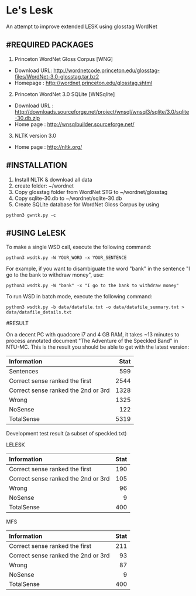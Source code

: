 Le's Lesk
======

An attempt to improve extended LESK using glosstag WordNet

#REQUIRED PACKAGES
----------------------

1. Princeton WordNet Gloss Corpus [WNG]
  - Download URL: http://wordnetcode.princeton.edu/glosstag-files/WordNet-3.0-glosstag.tar.bz2
  - Homepage    : http://wordnet.princeton.edu/glosstag.shtml

2. Princeton WordNet 3.0 SQLite [WNSqlite]
  - Download URL : http://downloads.sourceforge.net/project/wnsql/wnsql3/sqlite/3.0/sqlite-30.db.zip
  - Home page    : http://wnsqlbuilder.sourceforge.net/

3. NLTK version 3.0
  - Home page    : http://nltk.org/

#INSTALLATION
----------------------
1. Install NLTK & download all data
2. create folder: ~/wordnet
3. Copy glosstag folder from WordNet STG to ~/wordnet/glosstag
4. Copy sqlite-30.db to ~/wordnet/sqlite-30.db
5. Create SQLite database for WordNet Gloss Corpus by using
```
python3 gwntk.py -c
```
#USING LeLESK
----------------------
To make a single WSD call, execute the following command:
```
python3 wsdtk.py -W YOUR_WORD -x YOUR_SENTENCE
```
For example, if you want to disambiguate the word "bank" in the sentence "I go to the bank to withdraw money", use:
```
python3 wsdtk.py -W "bank" -x "I go to the bank to withdraw money"
```

To run WSD in batch mode, execute the following command:
```
python3 wsdtk.py -b data/datafile.txt -o data/datafile_summary.txt > data/datafile_details.txt
```

#RESULT

On a decent PC with quadcore i7 and 4 GB RAM, it takes ~13 minutes to process annotated document "The Adventure of the Speckled Band" in NTU-MC. This is the result you should be able to get with the latest version:

| Information                         |    Stat |
|:------------------------------------|--------:|
| Sentences                           |     599 |
| Correct sense ranked the first      |    2544 |
| Correct sense ranked the 2nd or 3rd |    1328 |
| Wrong                               |   1325  |
| NoSense                             |    122  |
| TotalSense                          |    5319 |

Development test result (a subset of speckled.txt)

LELESK

| Information                         |    Stat |
|:------------------------------------|--------:|
| Correct sense ranked the first      |     190 |
| Correct sense ranked the 2nd or 3rd |     105 |
| Wrong                               |      96 |
| NoSense                             |       9 |
| TotalSense                          |     400 |

MFS

| Information                         |    Stat |
|:------------------------------------|--------:|
| Correct sense ranked the first      |     211 |
| Correct sense ranked the 2nd or 3rd |      93 |
| Wrong                               |      87 |
| NoSense                             |       9 |
| TotalSense                          |     400 |



